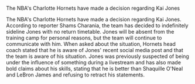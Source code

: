 # 
The NBA's Charlotte Hornets have made a decision regarding Kai Jones 
 
The NBA's Charlotte Hornets have made a decision regarding Kai Jones. According to reporter Shams Charania, the team has decided to indefinitely sideline Jones with no return timetable. Jones will be absent from the training camp for personal reasons, but the team will continue to communicate with him. When asked about the situation, Hornets head coach stated that he is aware of Jones' recent social media post and that the team is aware of his situation. Jones was previously suspected of being under the influence of something during a livestream and has also made bold claims about his skills, stating that he is better than Shaquille O'Neal and LeBron James and refusing to retract his statements.